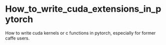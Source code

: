 # How_to_write_cuda_extensions_in_pytorch
How to write cuda kernels or c functions in pytorch, especially for former caffe users.
